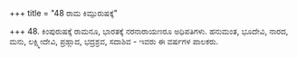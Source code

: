 +++
title = "48 ರಾಮ ಕಿಮ್ಪುರುಷಕ್ಕೆ"

+++
48. ಕಿಂಪುರುಷಕ್ಕೆ ರಾಮನೂ, ಭಾರತಕ್ಕೆ ನರನಾರಾಯಣರೂ ಅಧಿಪತಿಗಳು. ಹನುಮಂತ, ಭೂದೇವಿ, ನಾರದ, ಮನು, ಲಕ್ಷ್ಮೀದೇವಿ, ಪ್ರಹ್ಲಾದ, ಭದ್ರಶ್ರವ, ಸದಾಶಿವ - ಇವರು ಈ ವರ್ಷಗಳ ಪಾಲಕರು.